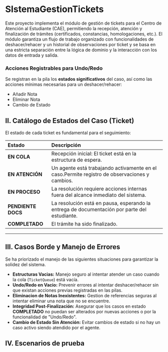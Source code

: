 # SIstemaGestionTickets

Este proyecto implementa el módulo de gestión de tickets para el Centro de Atención al Estudiante (CAE), permitiendo la recepción, atención y finalización de trámites (certificados, constancias, homologaciones, etc.).
El módulo garantiza un flujo de trabajo organizado con funcionalidades de deshacer/rehacer y un historial de observaciones por ticket y se basa en una estricta separación entre la lógica de dominio y la interacción con los datos de entrada y salida. 


### Acciones Registrables para Undo/Redo

Se registran en la pila los **estados significativos** del caso, así como las acciones mínimas necesarias para un deshacer/rehacer:

  * Añadir Nota
  * Eliminar Nota
  * Cambio de Estado

## II. Catálogo de Estados del Caso (Ticket)

El estado de cada ticket es fundamental para el seguimiento:

| Estado | Descripción |
| :--- | :--- |
| **EN COLA** | Recepción inicial: El ticket está en la estructura de espera. |
| **EN ATENCIÓN** | Un agente está trabajando activamente en el caso.Permite registro de observaciones y cambios. |
| **EN PROCESO** | La resolución requiere acciones internas fuera del alcance inmediato del sistema. |
| **PENDIENTE DOCS** | La resolución está en pausa, esperando la entrega de documentación por parte del estudiante. |
| **COMPLETADO** | El trámite ha sido finalizado. |

-----

## III. Casos Borde y Manejo de Errores

Se ha priorizado el manejo de las siguientes situaciones para garantizar la solidez del sistema.

  * **Estructuras Vacias:** Manejo seguro al intentar atender un caso cuando la cola (`TicketQueue`) está vacía.
  * **Undo/Redo en Vacio:** Prevenir errores al intentar deshacer/rehacer sin que existan acciones previas registradas en las pilas.
  * **Eliminacion de Notas Inexistentes:** Gestion de referencias seguras al intentar eliminar una nota que no se encuentre.
  * **Integridad Post-Finalización:** Asegurar que los casos en estado **COMPLETADO** no puedan ser alterados por nuevas acciones o por la funcionalidad de "Undo/Redo".
  * **Cambio de Estado Sin Atención:** Evitar cambios de estado si no hay un caso activo siendo atendido por el agente.

## IV. Escenarios de prueba


